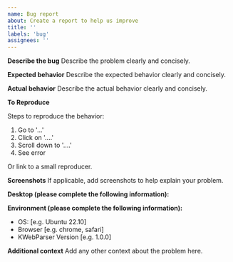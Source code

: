 ```yaml
---
name: Bug report
about: Create a report to help us improve
title: ''
labels: 'bug'
assignees: ''
---
```


**Describe the bug**
Describe the problem clearly and concisely.

**Expected behavior**
Describe the expected behavior clearly and concisely.

**Actual behavior**
Describe the actual behavior clearly and concisely.

**To Reproduce**

Steps to reproduce the behavior:
1. Go to '...'
2. Click on '....'
3. Scroll down to '....'
4. See error

Or link to a small reproducer.

**Screenshots**
If applicable, add screenshots to help explain your problem.

**Desktop (please complete the following information):**

**Environment (please complete the following information):**
- OS: [e.g. Ubuntu 22.10]
- Browser [e.g. chrome, safari]
- KWebParser Version [e.g. 1.0.0]

**Additional context**
Add any other context about the problem here.
